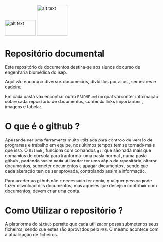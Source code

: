 <img src= https://www.bad.pt/diretorio/wp-content/uploads/2015/05/5554ccc4ab4c1-ISEP_marca_cor.jpg alt="alt text" width=100 height=50> 
<img src= https://scontent.fopo2-2.fna.fbcdn.net/v/t1.0-9/22140888_2361937190697179_6557439634075217663_n.jpg?oh=a76c87602d27048d1733eb116989a223&oe=5AB6F0EB alt= "alt text" width=100 height=100>

# Repositório documental
Este repositório de documentos destina-se aos alunos do curso de engenharia biomédica do isep.

Aqui vão encontrar diversos documentos, divididos por anos , semestres e cadeira.

Em cada pasta vão encontrar outro `README.md` no qual vai conter informação sobre cada repositório de documentos, contendo links importantes , imagens e tabelas.

# O que é o github ?

Apesar de ser uma ferramenta muito utilziada para controlo de versão de programas e trabalho em equipe, nos últimos tempos tem se tornado mais que isso. O `Github` , funciona com comandos `git` que são nada mais que comandos de consola para tranformar uma pasta normal , numa pasta github , podendo assim cada utilizador ter uma cópia do repositório, alterar documentos, submeter documentos e apagar documentos , sendo que cada alteração tem de ser aprovada, controlando assim a informação.

Para aceder ao github não é necessário ter conta, qualquer pessoa pode fazer download dos documentos, mas aqueles que desejem contribuir com documentos, devem criar uma conta.


# Como Utilizar o repositório ?

A plataforma do `Github` permite que cada utilizador possa submeter os seus ficheiros, sendo que estes são aprovados pelo `NEB`. O mesmo acontece com a atualização de ficheiros.


